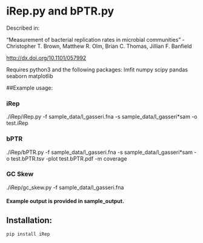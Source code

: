 # iRep.py and bPTR.py

Described in:

“Measurement of bacterial replication rates in microbial communities” - Christopher T. Brown, Matthew R. Olm, Brian C. Thomas, Jillian F. Banfield

http://dx.doi.org/10.1101/057992

Requires python3 and the following packages:
lmfit
numpy
scipy
pandas
seaborn
matplotlib

##Example usage:

### iRep
./iRep/iRep.py -f sample_data/l_gasseri.fna -s sample_data/l_gasseri*sam -o test.iRep

### bPTR
./iRep/bPTR.py -f sample_data/l_gasseri.fna -s sample_data/l_gasseri*sam -o test.bPTR.tsv -plot test.bPTR.pdf -m coverage

### GC Skew
./iRep/gc_skew.py -f sample_data/l_gasseri.fna

#### Example output is provided in sample_output. 

## Installation:

`pip install iRep`
